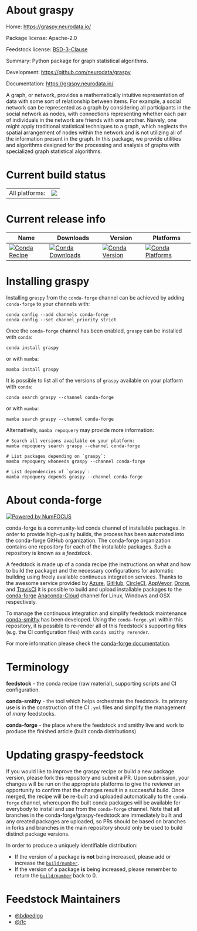 About graspy
============

Home: https://graspy.neurodata.io/

Package license: Apache-2.0

Feedstock license: [BSD-3-Clause](https://github.com/conda-forge/graspy-feedstock/blob/main/LICENSE.txt)

Summary: Python package for graph statistical algorithms.

Development: https://github.com/neurodata/graspy

Documentation: https://graspy.neurodata.io/

A graph, or network, provides a mathematically intuitive
representation of data with some sort of relationship between
items. For example, a social network can be represented as a
graph by considering all participants in the social network as
nodes, with connections representing whether each pair of
individuals in the network are friends with one another.
Naively, one might apply traditional statistical techniques
to a graph, which neglects the spatial arrangement of nodes
within the network and is not utilizing all of the information
present in the graph. In this package, we provide utilities and
algorithms designed for the processing and analysis of graphs
with specialized graph statistical algorithms.


Current build status
====================


<table><tr><td>All platforms:</td>
    <td>
      <a href="https://dev.azure.com/conda-forge/feedstock-builds/_build/latest?definitionId=9590&branchName=main">
        <img src="https://dev.azure.com/conda-forge/feedstock-builds/_apis/build/status/graspy-feedstock?branchName=main">
      </a>
    </td>
  </tr>
</table>

Current release info
====================

| Name | Downloads | Version | Platforms |
| --- | --- | --- | --- |
| [![Conda Recipe](https://img.shields.io/badge/recipe-graspy-green.svg)](https://anaconda.org/conda-forge/graspy) | [![Conda Downloads](https://img.shields.io/conda/dn/conda-forge/graspy.svg)](https://anaconda.org/conda-forge/graspy) | [![Conda Version](https://img.shields.io/conda/vn/conda-forge/graspy.svg)](https://anaconda.org/conda-forge/graspy) | [![Conda Platforms](https://img.shields.io/conda/pn/conda-forge/graspy.svg)](https://anaconda.org/conda-forge/graspy) |

Installing graspy
=================

Installing `graspy` from the `conda-forge` channel can be achieved by adding `conda-forge` to your channels with:

```
conda config --add channels conda-forge
conda config --set channel_priority strict
```

Once the `conda-forge` channel has been enabled, `graspy` can be installed with `conda`:

```
conda install graspy
```

or with `mamba`:

```
mamba install graspy
```

It is possible to list all of the versions of `graspy` available on your platform with `conda`:

```
conda search graspy --channel conda-forge
```

or with `mamba`:

```
mamba search graspy --channel conda-forge
```

Alternatively, `mamba repoquery` may provide more information:

```
# Search all versions available on your platform:
mamba repoquery search graspy --channel conda-forge

# List packages depending on `graspy`:
mamba repoquery whoneeds graspy --channel conda-forge

# List dependencies of `graspy`:
mamba repoquery depends graspy --channel conda-forge
```


About conda-forge
=================

[![Powered by
NumFOCUS](https://img.shields.io/badge/powered%20by-NumFOCUS-orange.svg?style=flat&colorA=E1523D&colorB=007D8A)](https://numfocus.org)

conda-forge is a community-led conda channel of installable packages.
In order to provide high-quality builds, the process has been automated into the
conda-forge GitHub organization. The conda-forge organization contains one repository
for each of the installable packages. Such a repository is known as a *feedstock*.

A feedstock is made up of a conda recipe (the instructions on what and how to build
the package) and the necessary configurations for automatic building using freely
available continuous integration services. Thanks to the awesome service provided by
[Azure](https://azure.microsoft.com/en-us/services/devops/), [GitHub](https://github.com/),
[CircleCI](https://circleci.com/), [AppVeyor](https://www.appveyor.com/),
[Drone](https://cloud.drone.io/welcome), and [TravisCI](https://travis-ci.com/)
it is possible to build and upload installable packages to the
[conda-forge](https://anaconda.org/conda-forge) [Anaconda-Cloud](https://anaconda.org/)
channel for Linux, Windows and OSX respectively.

To manage the continuous integration and simplify feedstock maintenance
[conda-smithy](https://github.com/conda-forge/conda-smithy) has been developed.
Using the ``conda-forge.yml`` within this repository, it is possible to re-render all of
this feedstock's supporting files (e.g. the CI configuration files) with ``conda smithy rerender``.

For more information please check the [conda-forge documentation](https://conda-forge.org/docs/).

Terminology
===========

**feedstock** - the conda recipe (raw material), supporting scripts and CI configuration.

**conda-smithy** - the tool which helps orchestrate the feedstock.
                   Its primary use is in the construction of the CI ``.yml`` files
                   and simplify the management of *many* feedstocks.

**conda-forge** - the place where the feedstock and smithy live and work to
                  produce the finished article (built conda distributions)


Updating graspy-feedstock
=========================

If you would like to improve the graspy recipe or build a new
package version, please fork this repository and submit a PR. Upon submission,
your changes will be run on the appropriate platforms to give the reviewer an
opportunity to confirm that the changes result in a successful build. Once
merged, the recipe will be re-built and uploaded automatically to the
`conda-forge` channel, whereupon the built conda packages will be available for
everybody to install and use from the `conda-forge` channel.
Note that all branches in the conda-forge/graspy-feedstock are
immediately built and any created packages are uploaded, so PRs should be based
on branches in forks and branches in the main repository should only be used to
build distinct package versions.

In order to produce a uniquely identifiable distribution:
 * If the version of a package **is not** being increased, please add or increase
   the [``build/number``](https://docs.conda.io/projects/conda-build/en/latest/resources/define-metadata.html#build-number-and-string).
 * If the version of a package **is** being increased, please remember to return
   the [``build/number``](https://docs.conda.io/projects/conda-build/en/latest/resources/define-metadata.html#build-number-and-string)
   back to 0.

Feedstock Maintainers
=====================

* [@bdpedigo](https://github.com/bdpedigo/)
* [@j1c](https://github.com/j1c/)

